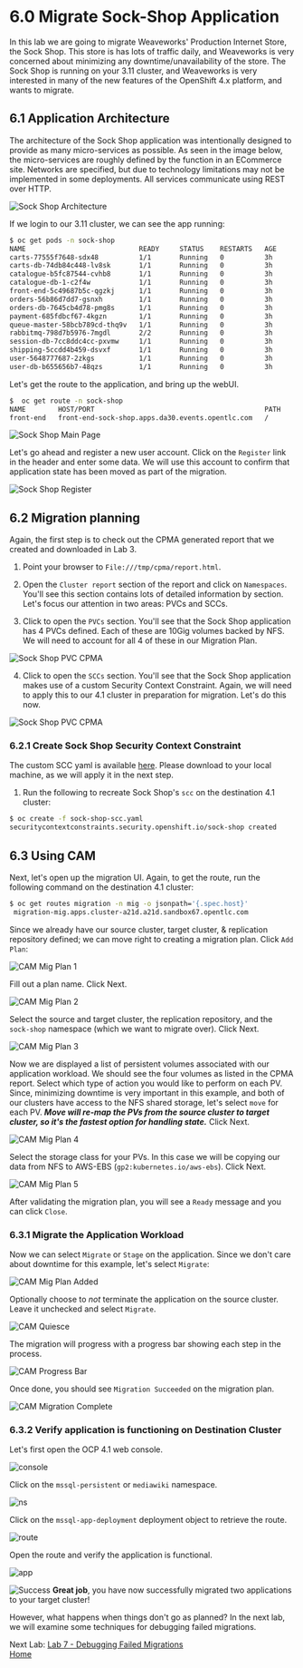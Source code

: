 # 6.0 Migrate Sock-Shop Application

In this lab we are going to migrate Weaveworks' Production Internet Store, the Sock Shop.  This store is has lots of traffic daily, and Weaveworks is very concerned about minimizing any downtime/unavailability of the store. The Sock Shop is running on your 3.11 cluster, and Weaveworks is very interested in many of the new features of the OpenShift 4.x platform, and wants to migrate.

## 6.1 Application Architecture

The architecture of the Sock Shop application was intentionally designed to provide as many micro-services as possible. As seen in the image below, the micro-services are roughly defined by the function in an ECommerce site.  Networks are specified, but due to technology limitations may not be implemented in some deployments.  All services communicate using REST over HTTP.

![Sock Shop Architecture](./screenshots/lab6/sock-shop-arch.png)

If we login to our 3.11 cluster, we can see the app running:

```bash
$ oc get pods -n sock-shop
NAME                            READY     STATUS    RESTARTS   AGE
carts-77555f7648-sdx48          1/1       Running   0          3h
carts-db-74db84c448-lv8sk       1/1       Running   0          3h
catalogue-b5fc87544-cvhb8       1/1       Running   0          3h
catalogue-db-1-c2f4w            1/1       Running   0          3h
front-end-5c49687b5c-qgzkj      1/1       Running   0          3h
orders-56b86d7dd7-gsnxh         1/1       Running   0          3h
orders-db-7645cb4d78-pmg8s      1/1       Running   0          3h
payment-685fdbcf67-4kgzn        1/1       Running   0          3h
queue-master-58bcb789cd-thq9v   1/1       Running   0          3h
rabbitmq-798d7b5976-7mgdl       2/2       Running   0          3h
session-db-7cc8ddc4cc-pxvmw     1/1       Running   0          3h
shipping-5ccdd4b459-dsvxf       1/1       Running   0          3h
user-5648777687-2zkgs           1/1       Running   0          3h
user-db-b655656b7-48qzs         1/1       Running   0          3h
```

Let's get the route to the application, and bring up the webUI.

```bash
$  oc get route -n sock-shop
NAME        HOST/PORT                                          PATH      SERVICES    PORT      TERMINATION   WILDCARD
front-end   front-end-sock-shop.apps.da30.events.opentlc.com   /         front-end   8079                    None
```

![Sock Shop Main Page](./screenshots/lab6/sock-shop-main.png)

Let's go ahead and register a new user account.  Click on the `Register` link in the header and enter some data. We will use this account to confirm that application state has been moved as part of the migration.

![Sock Shop Register](./screenshots/lab6/sock-shop-register.png)

## 6.2 Migration planning

Again, the first step is to check out the CPMA generated report that we created and downloaded in Lab 3.

1. Point your browser to `File:///tmp/cpma/report.html`.

2. Open the `Cluster report` section of the report and click on `Namespaces`.   You'll see this section contains lots of detailed information by section.  Let's focus our attention in two areas: PVCs and SCCs.

3. Click to open the `PVCs` section.  You'll see that the Sock Shop application has 4 PVCs defined.  Each of these are 10Gig volumes backed by NFS.  We will need to account for all 4 of these in our Migration Plan.

![Sock Shop PVC CPMA](./screenshots/lab6/sock-shop-pvc-cpma.png)

4. Click to open the `SCCs` section.  You'll see that the Sock Shop application makes use of a custom Security Context Constraint.  Again, we will need to apply this to our 4.1 cluster in preparation for migration.  Let's do this now.

![Sock Shop PVC CPMA](./screenshots/lab6/sock-shop-scc-cpma.png)

### 6.2.1 Create Sock Shop Security Context Constraint

The custom SCC yaml is available [here](./files/sock-shop-scc.yaml).  Please download to your local machine, as we will apply it in the next step.

1. Run the following to recreate Sock Shop's `scc` on the destination 4.1 cluster:
```bash
$ oc create -f sock-shop-scc.yaml
securitycontextconstraints.security.openshift.io/sock-shop created
```

## 6.3 Using CAM

Next, let's open up the migration UI. Again, to get the route, run the following command on the destination 4.1 cluster:
```bash
$ oc get routes migration -n mig -o jsonpath='{.spec.host}'
 migration-mig.apps.cluster-a21d.a21d.sandbox67.opentlc.com
```

Since we already have our source cluster, target cluster, & replication repository defined; we can move right to creating a migration plan.  Click `Add Plan`:

![CAM Mig Plan 1](./screenshots/lab5/cam-mig-plan-1.png)

Fill out a plan name. Click Next.

![CAM Mig Plan 2](./screenshots/lab5/cam-mig-plan-2.png)

Select the source and target cluster, the replication repository, and the `sock-shop` namespace (which we want to migrate over). Click Next.

![CAM Mig Plan 3](./screenshots/lab5/cam-mig-plan-3.png)

Now we are displayed a list of persistent volumes associated with our application workload. We should see the four volumes as listed in the CPMA report.  Select which type of action you would like to perform on each PV.  Since, minimizing downtime is very important in this example, and both of our clusters have access to the NFS shared storage, let's select `move` for each PV.  ***Move will re-map the PVs from the source cluster to target cluster, so it's the fastest option for handling state.***  Click Next.

![CAM Mig Plan 4](./screenshots/lab5/cam-mig-plan-4.png)

Select the storage class for your PVs.  In this case we will be copying our data from NFS to AWS-EBS (`gp2:kubernetes.io/aws-ebs`).  Click Next.

![CAM Mig Plan 5](./screenshots/lab5/cam-mig-plan-5.png)

After validating the migration plan, you will see a `Ready` message and you can click `Close`.

### 6.3.1 Migrate the Application Workload

Now we can select `Migrate` or `Stage` on the application. Since we don't care about downtime for this example, let's select `Migrate`:

![CAM Mig Plan Added](./screenshots/lab5/cam-mig-plan-added.png)

Optionally choose to *not* terminate the application on the source cluster.
Leave it unchecked and select `Migrate`.

![CAM Quiesce](./screenshots/lab5/cam-quiesce.png)

The migration will progress with a progress bar showing each step in the process.

![CAM Progress Bar](./screenshots/lab5/cam-progress-bar.png)

Once done, you should see `Migration Succeeded` on the migration plan.

![CAM Migration Complete](./screenshots/lab5/cam-migration-complete.png)


### 6.3.2 Verify application is functioning on Destination Cluster

Let's first open the OCP 4.1 web console.

![console](./screenshots/lab5/ocp-4-console.png)

Click on the `mssql-persistent` or `mediawiki` namespace.

![ns](./screenshots/lab5/mssql-namespace-detail.png)

Click on the `mssql-app-deployment` deployment object to
retrieve the route.

![route](./screenshots/lab5/mssql-app-route.png)

Open the route and verify the application is functional.

![app](./screenshots/lab5/mssql-persistent-app-ocp4.png)

![Success](./screenshots/lab6/success.png)
**Great job**, you have now successfully migrated two applications to your target cluster!

However, what happens when things don't go as planned?  In the next lab, we will examine some techniques for debugging failed migrations.

Next Lab: [Lab 7 - Debugging Failed Migrations](./7.md)<br>
[Home](./README.md)
